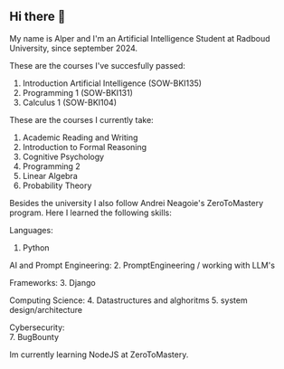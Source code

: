 ## Hi there 👋

My name is Alper and I'm an Artificial Intelligence Student at Radboud University, since september 2024. 

These are the courses I've succesfully passed:
  1. Introduction Artificial Intelligence (SOW-BKI135)
  2. Programming 1 (SOW-BKI131)
  3. Calculus 1 (SOW-BKI104)

These are the courses I currently take:
1. Academic Reading and Writing
2. Introduction to Formal Reasoning
3. Cognitive Psychology
4. Programming 2
5. Linear Algebra
6. Probability Theory


Besides the university I also follow Andrei Neagoie's ZeroToMastery program. Here I learned the following skills:

Languages:
  1. Python

AI and Prompt Engineering:
	2. PromptEngineering / working with LLM's
  
Frameworks:
	3. Django
  
Computing Science:
	4. Datastructures and alghoritms
	 5. system design/architecture 
  
Cybersecurity:	
	7. BugBounty

Im currently learning NodeJS at ZeroToMastery.

<!--
**Appie0904/appie0904** is a ✨ _special_ ✨ repository because its `README.md` (this file) appears on your GitHub profile.

Here are some ideas to get you started:

- 🔭 I’m currently working on ...
- 🌱 I’m currently learning ...
- 👯 I’m looking to collaborate on ...
- 🤔 I’m looking for help with ...
- 💬 Ask me about ...
- 📫 How to reach me: ...
- 😄 Pronouns: ...
- ⚡ Fun fact: ...
-->
